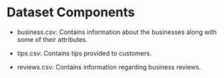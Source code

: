 # Dataset Components

- business.csv: Contains information about the businesses along with some of their attributes.

- tips.csv: Contains tips provided to customers.

- reviews.csv: Contains information regarding business reviews.